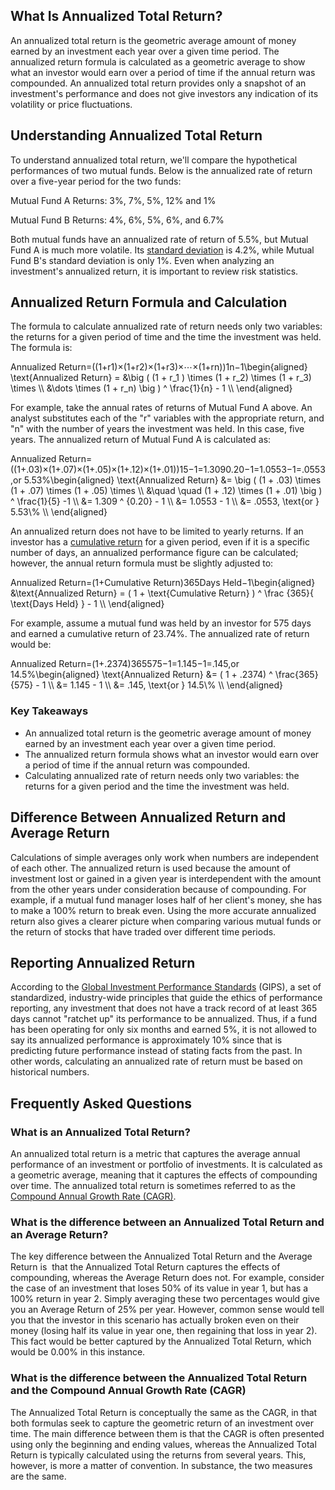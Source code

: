 ## What Is Annualized Total Return?

An annualized total return is the geometric average amount of money earned by an investment each year over a given time period. The annualized return formula is calculated as a geometric average to show what an investor would earn over a period of time if the annual return was compounded. An annualized total return provides only a snapshot of an investment's performance and does not give investors any indication of its volatility or price fluctuations.

## Understanding Annualized Total Return

To understand annualized total return, we'll compare the hypothetical performances of two mutual funds. Below is the annualized rate of return over a five-year period for the two funds:

Mutual Fund A Returns: 3%, 7%, 5%, 12% and 1%

Mutual Fund B Returns: 4%, 6%, 5%, 6%, and 6.7%

Both mutual funds have an annualized rate of return of 5.5%, but Mutual Fund A is much more volatile. Its [standard deviation](https://www.investopedia.com/terms/s/standarddeviation.asp) is 4.2%, while Mutual Fund B's standard deviation is only 1%. Even when analyzing an investment's annualized return, it is important to review risk statistics.

## Annualized Return Formula and Calculation

The formula to calculate annualized rate of return needs only two variables: the returns for a given period of time and the time the investment was held. The formula is:

Annualized Return\=((1+r1)×(1+r2)×(1+r3)×⋯×(1+rn))1n−1\\begin{aligned} \\text{Annualized Return} = &\\big ( (1 + r\_1 ) \\times (1 + r\_2) \\times (1 + r\_3) \\times \\\\ &\\dots \\times (1 + r\_n) \\big ) ^ \\frac{1}{n} - 1 \\\\ \\end{aligned}

For example, take the annual rates of returns of Mutual Fund A above. An analyst substitutes each of the "r" variables with the appropriate return, and "n" with the number of years the investment was held. In this case, five years. The annualized return of Mutual Fund A is calculated as:

Annualized Return\=((1+.03)×(1+.07)×(1+.05)×(1+.12)×(1+.01))15−1\=1.3090.20−1\=1.0553−1\=.0553,or 5.53%\\begin{aligned} \\text{Annualized Return} &= \\big ( (1 + .03) \\times (1 + .07) \\times (1 + .05) \\times \\\\ &\\quad \\quad (1 + .12) \\times (1 + .01) \\big ) ^ \\frac{1}{5} -1 \\\\ &= 1.309 ^ {0.20} - 1 \\\\ &= 1.0553 - 1 \\\\ &= .0553, \\text{or } 5.53\\% \\\\ \\end{aligned}

An annualized return does not have to be limited to yearly returns. If an investor has a [cumulative return](https://www.investopedia.com/terms/c/cumulativereturn.asp) for a given period, even if it is a specific number of days, an annualized performance figure can be calculated; however, the annual return formula must be slightly adjusted to:

Annualized Return\=(1+Cumulative Return)365Days Held−1\\begin{aligned} &\\text{Annualized Return} = ( 1 + \\text{Cumulative Return} ) ^ \\frac {365}{ \\text{Days Held} } - 1 \\\\ \\end{aligned}

For example, assume a mutual fund was held by an investor for 575 days and earned a cumulative return of 23.74%. The annualized rate of return would be:

Annualized Return\=(1+.2374)365575−1\=1.145−1\=.145,or 14.5%\\begin{aligned} \\text{Annualized Return} &= ( 1 + .2374) ^ \\frac{365}{575} - 1 \\\\ &= 1.145 - 1 \\\\ &= .145, \\text{or } 14.5\\% \\\\ \\end{aligned}

### Key Takeaways

-   An annualized total return is the geometric average amount of money earned by an investment each year over a given time period.
-   The annualized return formula shows what an investor would earn over a period of time if the annual return was compounded.
-   Calculating annualized rate of return needs only two variables: the returns for a given period and the time the investment was held.

## Difference Between Annualized Return and Average Return

Calculations of simple averages only work when numbers are independent of each other. The annualized return is used because the amount of investment lost or gained in a given year is interdependent with the amount from the other years under consideration because of compounding. For example, if a mutual fund manager loses half of her client's money, she has to make a 100% return to break even. Using the more accurate annualized return also gives a clearer picture when comparing various mutual funds or the return of stocks that have traded over different time periods. 

## Reporting Annualized Return

According to the [Global Investment Performance Standards](https://www.investopedia.com/terms/g/gips.asp) (GIPS), a set of standardized, industry-wide principles that guide the ethics of performance reporting, any investment that does not have a track record of at least 365 days cannot "ratchet up" its performance to be annualized. Thus, if a fund has been operating for only six months and earned 5%, it is not allowed to say its annualized performance is approximately 10% since that is predicting future performance instead of stating facts from the past. In other words, calculating an annualized rate of return must be based on historical numbers.

## Frequently Asked Questions

### What is an Annualized Total Return?

An annualized total return is a metric that captures the average annual performance of an investment or portfolio of investments. It is calculated as a geometric average, meaning that it captures the effects of compounding over time. The annualized total return is sometimes referred to as the [Compound Annual Growth Rate (CAGR)](https://www.investopedia.com/terms/c/cagr.asp).

### What is the difference between an Annualized Total Return and an Average Return?

The key difference between the Annualized Total Return and the Average Return is  that the Annualized Total Return captures the effects of compounding, whereas the Average Return does not. For example, consider the case of an investment that loses 50% of its value in year 1, but has a 100% return in year 2. Simply averaging these two percentages would give you an Average Return of 25% per year. However, common sense would tell you that the investor in this scenario has actually broken even on their money (losing half its value in year one, then regaining that loss in year 2). This fact would be better captured by the Annualized Total Return, which would be 0.00% in this instance.

### What is the difference between the Annualized Total Return and the Compound Annual Growth Rate (CAGR)

The Annualized Total Return is conceptually the same as the CAGR, in that both formulas seek to capture the geometric return of an investment over time. The main difference between them is that the CAGR is often presented using only the beginning and ending values, whereas the Annualized Total Return is typically calculated using the returns from several years. This, however, is more a matter of convention. In substance, the two measures are the same.
